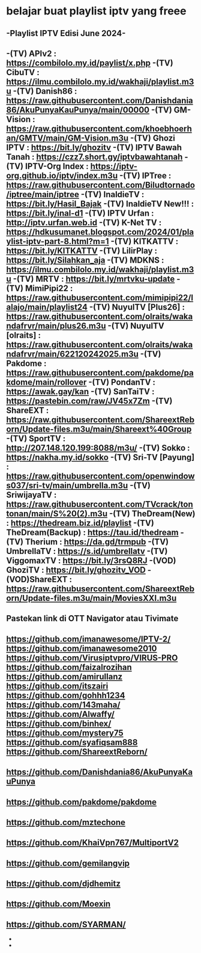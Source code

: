 belajar buat playlist iptv yang freee
=====================================

-Playlist IPTV Edisi June 2024-
-
-(TV) APIv2 : https://combilolo.my.id/paylist/x.php
-(TV) CibuTV : https://ilmu.combilolo.my.id/wakhaji/playlist.m3u
-(TV) Danish86 : https://raw.githubusercontent.com/Danishdania86/AkuPunyaKauPunya/main/00000
-(TV) GM-Vision : https://raw.githubusercontent.com/khoebhoerhan/GMTV/main/GM-Vision.m3u
-(TV) Ghozi IPTV : https://bit.ly/ghozitv
-(TV) IPTV Bawah Tanah : https://czz7.short.gy/iptvbawahtanah
-(TV) IPTV-Org Index : https://iptv-org.github.io/iptv/index.m3u
-(TV) IPTree : https://raw.githubusercontent.com/Biludtornado/iptree/main/iptree
-(TV) InaldieTV : https://bit.ly/Hasil_Bajak
-(TV) InaldieTV New!!! : https://bit.ly/inal-d1
-(TV) IPTV Urfan : http://iptv.urfan.web.id
-(TV) K-Net TV : https://hdkusumanet.blogspot.com/2024/01/playlist-iptv-part-8.html?m=1
-(TV) KITKATTV : https://bit.ly/KITKATTV
-(TV) LilirPlay : https://bit.ly/Silahkan_aja
-(TV) MDKNS : https://ilmu.combilolo.my.id/wakhaji/playlist.m3u
-(TV) MRTV : https://bit.ly/mrtvku-update
-(TV) MimiPipi22 : https://raw.githubusercontent.com/mimipipi22/lalajo/main/playlist24
-(TV) NuyulTV [Plus26] : https://raw.githubusercontent.com/olraits/wakandafrvr/main/plus26.m3u
-(TV) NuyulTV [olraits] : https://raw.githubusercontent.com/olraits/wakandafrvr/main/622120242025.m3u
-(TV) Pakdome : https://raw.githubusercontent.com/pakdome/pakdome/main/rollover
-(TV) PondanTV : https://awak.gay/kan
-(TV) SanTaiTV : https://pastebin.com/raw/JV45x7Zm
-(TV) ShareEXT : https://raw.githubusercontent.com/ShareextReborn/Update-files.m3u/main/Shareext%40Group
-(TV) SportTV : http://207.148.120.199:8088/m3u/
-(TV) Sokko : https://nakha.my.id/sokko
-(TV) Sri-TV [Payung] : https://raw.githubusercontent.com/openwindows037/sri-tv/main/umbrella.m3u
-(TV) SriwijayaTV : https://raw.githubusercontent.com/TVcrack/tontonan/main/S%20(2).m3u
-(TV) TheDream(New) : https://thedream.biz.id/playlist
-(TV) TheDream(Backup) : https://tau.id/thedream
-(TV) Therium : https://da.gd/trmpub
-(TV) UmbrellaTV : https://s.id/umbrellatv
-(TV) ViggomaxTV : https://bit.ly/3rsQ8RJ
-(VOD) GhoziTV : https://bit.ly/ghozitv_VOD
-(VOD)ShareEXT : https://raw.githubusercontent.com/ShareextReborn/Update-files.m3u/main/MoviesXXI.m3u
-
Pastekan link di OTT Navigator atau Tivimate
-

https://github.com/imanawesome/IPTV-2/
https://github.com/imanawesome2010
https://github.com/Virusiptvpro/VIRUS-PRO
https://github.com/faizalrozihan
https://github.com/amirullanz
https://github.com/itszairi
https://github.com/gohhh1234
https://github.com/143maha/
https://github.com/Alwaffy/
https://github.com/binhex/
https://github.com/mystery75
https://github.com/syafiqsam888
https://github.com/ShareextReborn/
-
https://github.com/Danishdania86/AkuPunyaKauPunya
-
https://github.com/pakdome/pakdome
-
https://github.com/mztechone
-
https://github.com/KhaiVpn767/MultiportV2
-
https://github.com/gemilangvip
-
https://github.com/djdhemitz
-
https://github.com/Moexin
-
https://github.com/SYARMAN/
-
-
-

